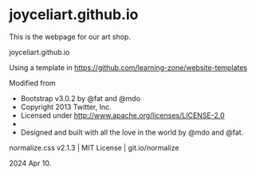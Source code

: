 # joyceliart.github.io

This is the webpage for our art shop.

joyceliart.github.io


Using a template in https://github.com/learning-zone/website-templates

Modified from

 * Bootstrap v3.0.2 by @fat and @mdo
 * Copyright 2013 Twitter, Inc.
 * Licensed under http://www.apache.org/licenses/LICENSE-2.0
 *
 * Designed and built with all the love in the world by @mdo and @fat.

normalize.css v2.1.3 | MIT License | git.io/normalize 


2024 Apr 10.